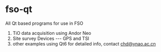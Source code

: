 # fso-qt
All Qt based programs for use in FSO
1. TiO data acquisition using Andor Neo
2. Site survey Devices --- GPS and TSI
3. other examples using Qt6
for detailed info, contact chd@ynao.ac.cn
